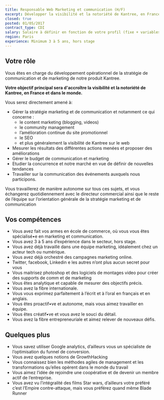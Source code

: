 ```yaml
---
title: Responsable Web Marketing et communication (H/F)
excerpt: Développer la visibilité et la notoriété de Kantree, en France et dans le monde
closed: true
posted: 01/05/2017
contract_type: CDI
salary: Salaire à définir en fonction de votre profil (fixe + variables)
region: Paris
experience: Minimum 3 à 5 ans, hors stage
---
```

## Votre rôle

Vous êtes en charge du développement opérationnel de la stratégie de communication et de marketing de notre produit Kantree.

**Votre objectif principal sera d'accroître la visibilité et la notoriété de Kantree, en France et dans le monde.**

Vous serez directement amené à:
- Gérer la stratégie marketing et de communication et notamment ce qui concerne :
    - le content marketing (blogging, videos)
    - le community management
    - l’amélioration continue du site promotionnel
    - le SEO
    - et plus généralement la visibilité de Kantree sur le web
- Mesurer les résultats des différentes actions menées et proposer des améliorations
- Gérer le budget de communication et marketing
- Etudier la concurrence et notre marché en vue de définir de nouvelles tendances
- Travailler sur la communication des événements auxquels nous participons.

Vous travaillerez de manière autonome sur tous ces sujets, et vous échangerez quotidiennement avec le directeur commercial ainsi que le reste de l’équipe sur l’orientation générale de la stratégie marketing et de communication

## Vos compétences

- Vous avez fait vos armes en école de commerce, où vous vous êtes spécialisé•e en marketing et communication.
- Vous avez 3 à 5 ans d’expérience dans le secteur, hors stage.
- Vous avez déjà travaillé dans une équipe marketing, idéalement chez un acteur tech ou numérique.
- Vous avez déjà orchestré des campagnes marketing online.
- Twitter, facebook, Linkedin e les autres n’ont plus aucun secret pour vous
- Vous maitrisez photoshop et des logiciels de montages video pour créer des supports de comm et de marketing
- Vous êtes analytique et capable de mesurer des objectifs précis.
- Vous avez la fibre internationale.
- Vous vous exprimez parfaitement à l’écrit et à l’oral en français et en anglais.
- Vous êtes proactif•ve et autonome, mais vous aimez travailler en équipe.
- Vous êtes créatif•ve et vous avez le souci du détail.
- Vous avez la fibre entrepreneuriale et aimez relever de nouveaux défis.

## Quelques plus

- Vous savez utiliser Google analytics, d’ailleurs vous un spécialiste de l’optimisation du funnel de conversion.
- Vous avez quelques notions de GrowthHacking
- Vous connaissez bien les méthodes agiles de management et les transformations qu’elles opèrent dans le monde du travail
- Vous aimez l’idée de rejoindre une coopérative et de devenir un membre actif de l’entreprise.
- Vous avez vu l’intégralité des films Star wars, d’ailleurs votre préféré c’est l’Empire contre-attaque, mais vous préférez quand même Blade Runner
